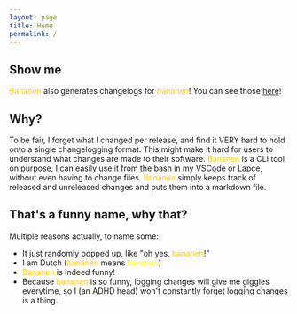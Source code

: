 ```yaml
---
layout: page
title: Home
permalink: /
---
```


## Show me

<span style="color: #ffcc00">Bananen</span> also generates changelogs for <span style="color: #ffcc00">bananen</span>! You can see those [here](./CHANGELOG)!


## Why?

To be fair, I forget what I changed per release, and find it VERY hard to  hold onto a single changelogging format. This might make it hard for users to understand what changes are made to their software. <span style="color: #ffcc00">Bananen</span> is a CLI tool on purpose, I can easily use it from the bash in my VSCode or Lapce, without even having to change files. <span style="color: #ffcc00">Bananen</span> simply keeps track of released and unreleased changes and puts them into a markdown file.

## That's a funny name, why that?

Multiple reasons actually, to name some:

- It just randomly popped up, like "oh yes, <span style="color: #ffcc00">bananen</span>!"
- I am Dutch (<span style="color: #ffcc00">bananen</span> means <span style="color: #fffc00">bananas</span>)
- <span style="color: #ffcc00">Bananen</span> is indeed funny!
- Because <span style="color: #ffcc00">bananen</span> is so funny, logging changes will give me giggles everytime, so I (an ADHD head) won't constantly forget logging changes is a thing.

